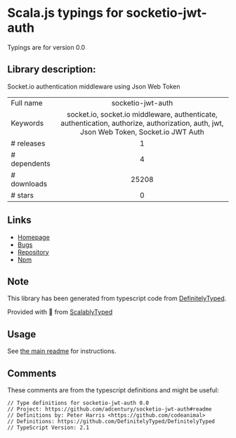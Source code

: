 
# Scala.js typings for socketio-jwt-auth

Typings are for version 0.0

## Library description:
Socket.io authentication middleware using Json Web Token

|                    |                 |
| ------------------ | :-------------: |
| Full name          | socketio-jwt-auth |
| Keywords           | socket.io, socket.io middleware, authenticate, authentication, authorize, authorization, auth, jwt, Json Web Token, Socket.io JWT Auth |
| # releases         | 1 |
| # dependents       | 4 |
| # downloads        | 25208 |
| # stars            | 0 |

## Links
- [Homepage](https://github.com/adcentury/socketio-jwt-auth#readme)
- [Bugs](https://github.com/adcentury/socketio-jwt-auth/issues)
- [Repository](https://github.com/adcentury/socketio-jwt-auth)
- [Npm](https://www.npmjs.com/package/socketio-jwt-auth)
    


## Note
This library has been generated from typescript code from [DefinitelyTyped](https://definitelytyped.org).

Provided with :purple_heart: from [ScalablyTyped](https://github.com/oyvindberg/ScalablyTyped)

## Usage
See [the main readme](../../readme.md) for instructions.

## Comments

These comments are from the typescript definitions and might be useful:
```
// Type definitions for socketio-jwt-auth 0.0
// Project: https://github.com/adcentury/socketio-jwt-auth#readme
// Definitions by: Peter Harris <https://github.com/codeanimal>
// Definitions: https://github.com/DefinitelyTyped/DefinitelyTyped
// TypeScript Version: 2.1

```

